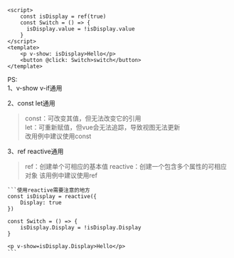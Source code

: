 ```
<script>
    const isDisplay = ref(true)
    const Switch = () => {
      isDisplay.value = !isDisplay.value
    }
</script>
<template>
    <p v-show: isDisplay>Hello</p>
    <button @click: Switch>switch</button>
</template>
```

PS:  
1、v-show v-if通用  

2、const let通用  
>const：可改变其值，但无法改变它的引用  
>let：可重新赋值，但vue会无法追踪，导致视图无法更新  
>改用例中建议使用const  

3、ref reactive通用
>ref：创建单个可相应的基本值
>reactive：创建一个包含多个属性的可相应对象
>该用例中建议使用ref

    ```使用reactive需要注意的地方  
    const isDisplay = reactive({
        Display: true
    })

    const Switch = () => {
        isDisplay.Display = !isDisplay.Display
    }

    <p v-show=isDisplay.Display>Hello</p>
    ```
